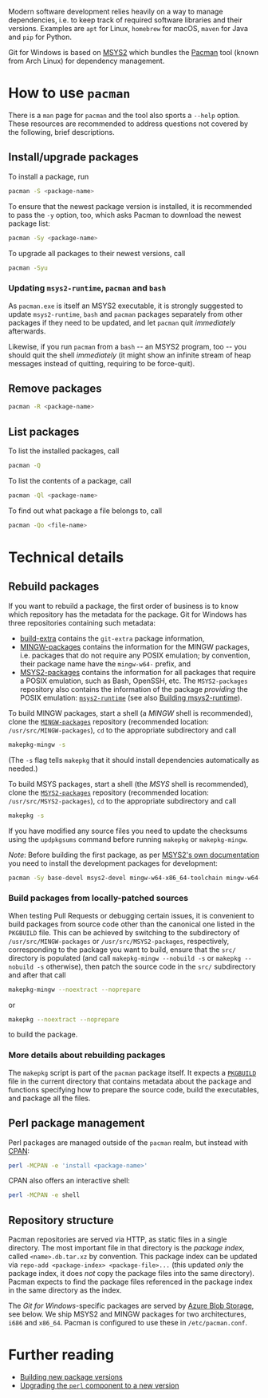 Modern software development relies heavily on a way to manage dependencies, i.e. to keep track of required software libraries and their versions. Examples are `apt` for Linux, `homebrew` for macOS, `maven` for Java and `pip` for Python.

Git for Windows is based on [MSYS2](https://msys2.github.io/) which bundles the [Pacman](https://wiki.archlinux.org/index.php/Pacman) tool (known from Arch Linux) for dependency management.

# How to use `pacman`

There is a `man` page for `pacman` and the tool also sports a `--help` option. These resources are recommended to address questions not covered by the following, brief descriptions.

## Install/upgrade packages

To install a package, run

```bash
pacman -S <package-name>
```

To ensure that the newest package version is installed, it is recommended to pass the `-y` option, too, which asks Pacman to download the newest package list:

```bash
pacman -Sy <package-name>
```

To upgrade all packages to their newest versions, call

```bash
pacman -Syu
```

### Updating `msys2-runtime`, `pacman` and `bash`

As `pacman.exe` is itself an MSYS2 executable, it is strongly suggested to update `msys2-runtime`, `bash` and `pacman` packages separately from other packages if they need to be updated, and let `pacman` quit *immediately* afterwards.

Likewise, if you run `pacman` from a `bash` -- an MSYS2 program, too -- you should quit the shell *immediately* (it might show an infinite stream of heap messages instead of quitting, requiring to be force-quit).

## Remove packages

```bash
pacman -R <package-name>
```

## List packages

To list the installed packages, call

```bash
pacman -Q
```

To list the contents of a package, call

```bash
pacman -Ql <package-name>
```

To find out what package a file belongs to, call

```bash
pacman -Qo <file-name>
```

# Technical details

## Rebuild packages

If you want to rebuild a package, the first order of business is to know which repository has the metadata for the package. Git for Windows has three repositories containing such metadata:

- [build-extra](https://github.com/git-for-windows/build-extra) contains the `git-extra` package information,
- [MINGW-packages](https://github.com/git-for-windows/MINGW-packages) contains the information for the MINGW packages, i.e. packages that do not require any POSIX emulation; by convention, their package name have the `mingw-w64-` prefix, and
- [MSYS2-packages](https://github.com/git-for-windows/MSYS2-packages) contains the information for all packages that require a POSIX emulation, such as Bash, OpenSSH, etc. The `MSYS2-packages` repository also contains the information of the package *providing* the POSIX emulation: [`msys2-runtime`](https://github.com/git-for-windows/msys2-runtime) (see also [Building msys2-runtime](Building-msys2-runtime)).

To build MINGW packages, start a shell (a *MINGW* shell is recommended), clone the [`MINGW-packages`](https://github.com/git-for-windows/MINGW-packages) repository (recommended location: `/usr/src/MINGW-packages`), `cd` to the appropriate subdirectory and call

```bash
makepkg-mingw -s
```

(The `-s` flag tells `makepkg` that it should install dependencies automatically as needed.)

To build MSYS packages, start a shell (the *MSYS* shell is recommended), clone the [`MSYS2-packages`](https://github.com/git-for-windows/MSYS2-packages) repository (recommended location: `/usr/src/MSYS2-packages`), `cd` to the appropriate subdirectory and call

```bash
makepkg -s
```

If you have modified any source files you need to update the checksums using the `updpkgsums` command before running `makepkg` or `makepkg-mingw`.

*Note*: Before building the first package, as per [MSYS2's own documentation](https://github.com/msys2/msys2/wiki/Creating-Packages) you need to install the development packages for development:

```sh
pacman -Sy base-devel msys2-devel mingw-w64-x86_64-toolchain mingw-w64-i686-toolchain
```

### Build packages from locally-patched sources

When testing Pull Requests or debugging certain issues, it is convenient to build packages from source code other than the canonical one listed in the `PKGBUILD` file. This can be achieved by switching to the subdirectory of `/usr/src/MINGW-packages` or `/usr/src/MSYS2-packages`, respectively, corresponding to the package you want to build, ensure that the `src/` directory is populated (and call `makepkg-mingw --nobuild -s` or `makepkg --nobuild -s` otherwise), then patch the source code in the `src/` subdirectory and after that call

```bash
makepkg-mingw --noextract --noprepare
```

or

```bash
makepkg --noextract --noprepare
```

to build the package.

### More details about rebuilding packages

The `makepkg` script is part of the `pacman` package itself. It expects a [`PKGBUILD`](https://wiki.archlinux.org/index.php/PKGBUILD) file in the current directory that contains metadata about the package and functions specifying how to prepare the source code, build the executables, and package all the files.

## Perl package management

Perl packages are managed outside of the `pacman` realm, but instead with [CPAN](http://www.cpan.org/):

```bash
perl -MCPAN -e 'install <package-name>'
```

CPAN also offers an interactive shell:

```bash
perl -MCPAN -e shell
```

## Repository structure

Pacman repositories are served via HTTP, as static files in a single directory. The most important file in that directory is the *package index*, called `<name>.db.tar.xz` by convention. This package index can be updated via `repo-add <package-index> <package-file>...` (this updated *only* the package index, it does *not* copy the package files into the same directory). Pacman expects to find the package files referenced in the package index in the same directory as the index.

The *Git for Windows*-specific packages are served by [Azure Blob Storage](https://azure.microsoft.com/en-us/services/storage/blobs/), see below. We ship MSYS2 and MINGW packages for two architectures, `i686` and `x86_64`. Pacman is configured to use these in `/etc/pacman.conf`.

# Further reading

- [Building new package versions](Building-new-package-versions)
- [Upgrading the `perl` component to a new version](Upgrading-the-%60perl%60-component-to-a-new-version)